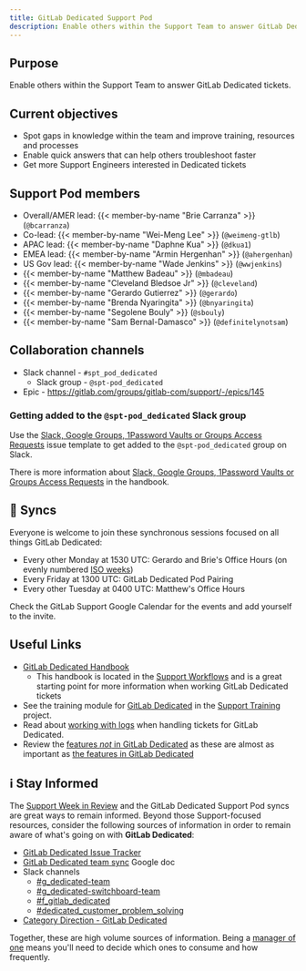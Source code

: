 ```yaml
---
title: GitLab Dedicated Support Pod
description: Enable others within the Support Team to answer GitLab Dedicated tickets.
---
```


## Purpose

Enable others within the Support Team to answer GitLab Dedicated tickets.

## Current objectives

- Spot gaps in knowledge within the team and improve training, resources and processes
- Enable quick answers that can help others troubleshoot faster
- Get more Support Engineers interested in Dedicated tickets

## Support Pod members

- Overall/AMER lead: {{< member-by-name "Brie Carranza" >}} (`@bcarranza`)
- Co-lead: {{< member-by-name "Wei-Meng Lee" >}} (`@weimeng-gtlb`)
- APAC lead: {{< member-by-name "Daphne Kua" >}} (`@dkua1`)
- EMEA lead: {{< member-by-name "Armin Hergenhan" >}} (`@ahergenhan`)
- US Gov lead: {{< member-by-name "Wade Jenkins" >}} (`@wwjenkins`)
- {{< member-by-name "Matthew Badeau" >}} (`@mbadeau`)
- {{< member-by-name "Cleveland Bledsoe Jr" >}} (`@cleveland`)
- {{< member-by-name "Gerardo Gutierrez" >}} (`@gerardo`)
- {{< member-by-name "Brenda Nyaringita" >}} (`@bnyaringita`)
- {{< member-by-name "Segolene Bouly" >}} (`@sbouly`)
- {{< member-by-name "Sam Bernal-Damasco" >}} (`@definitelynotsam`)

## Collaboration channels

- Slack channel - `#spt_pod_dedicated`
  - Slack group - `@spt-pod_dedicated`
- Epic - https://gitlab.com/groups/gitlab-com/support/-/epics/145

### Getting added to the `@spt-pod_dedicated` Slack group

Use the [Slack, Google Groups, 1Password Vaults or Groups Access Requests](https://gitlab.com/gitlab-com/team-member-epics/access-requests/-/issues/new?issuable_template=slack_googlegroup_1Passwordgroupvault) issue template to get added to the `@spt-pod_dedicated` group on Slack.

There is more information about [Slack, Google Groups, 1Password Vaults or Groups Access Requests](/handbook/it/end-user-services/onboarding-access-requests/access-requests/#slack-google-groups-1password-vaults-or-groups-access-requests) in the handbook.

## 🍐 Syncs

Everyone is welcome to join these synchronous sessions focused on all things GitLab Dedicated:

- Every other Monday at 1530 UTC: Gerardo and Brie's Office Hours (on evenly numbered [ISO weeks](https://www.epochconverter.com/weeknumbers))
- Every Friday at 1300 UTC: GitLab Dedicated Pod Pairing
- Every other Tuesday at 0400 UTC: Matthew's Office Hours

Check the GitLab Support Google Calendar for the events and add yourself to the invite.

## Useful Links

- [GitLab Dedicated Handbook](/handbook/support/workflows/dedicated/)
  - This handbook is located in the [Support Workflows](/handbook/support/workflows/) and is a great starting point for more information when working GitLab Dedicated tickets
- See the training module for [GitLab Dedicated](https://gitlab.com/gitlab-com/support/support-training/-/blob/master/.gitlab/issue_templates/GitLab%20Dedicated.md) in the [Support Training](https://gitlab.com/gitlab-com/support/support-training) project.
- Read about [working with logs](/handbook/support/workflows/dedicated/#working-with-logs) when handling tickets for GitLab Dedicated.
- Review the [features _not_ in GitLab Dedicated](https://docs.gitlab.com/ee/subscriptions/gitlab_dedicated/#features-that-are-not-available) as these are almost as important as [the features in GitLab Dedicated](https://docs.gitlab.com/ee/subscriptions/gitlab_dedicated/#available-features)

## ℹ️  Stay Informed

The [Support Week in Review](https://gitlab.com/gitlab-com/support/readiness/support-week-in-review) and the GitLab Dedicated Support Pod syncs are great ways to remain informed. Beyond those Support-focused resources, consider the following sources of information in order to remain aware of what's going on with **GitLab Dedicated**:

- [GitLab Dedicated Issue Tracker](https://gitlab.com/gitlab-com/gl-infra/gitlab-dedicated/team/-/issues/?sort=created_date&state=opened&first_page_size=100)
- [GitLab Dedicated team sync](https://docs.google.com/document/d/1rxbSQAiUsTjJrCc6HwHPWK11lSMHMaDki9QGGyQoa4g/edit#heading=h.26hld95ocrkv) Google doc
- Slack channels
  - [#g_dedicated-team](https://gitlab.slack.com/archives/C025LECQY0M)
  - [#g_dedicated-switchboard-team](https://gitlab.slack.com/archives/C04DG7DR1LG)
  - [#f_gitlab_dedicated](https://gitlab.slack.com/archives/C01S0QNSYJ2)
  - [#dedicated_customer_problem_solving](https://gitlab.slack.com/archives/C05FFHWU6AH)
- [Category Direction - GitLab Dedicated](https://about.gitlab.com/direction/saas-platforms/dedicated/#q4)

Together, these are high volume sources of information. Being a [manager of one](/handbook/values/#managers-of-one) means you'll need to decide which ones to consume and how frequently.
